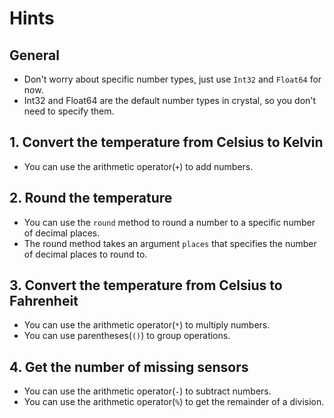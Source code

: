 # Hints

## General

- Don't worry about specific number types, just use `Int32` and `Float64` for now.
- Int32 and Float64 are the default number types in crystal, so you don't need to specify them.

## 1. Convert the temperature from Celsius to Kelvin

- You can use the arithmetic operator(`+`) to add numbers.

## 2. Round the temperature

- You can use the `round` method to round a number to a specific number of decimal places.
- The round method takes an argument `places` that specifies the number of decimal places to round to.

## 3. Convert the temperature from Celsius to Fahrenheit

- You can use the arithmetic operator(`*`) to multiply numbers.
- You can use parentheses(`()`) to group operations.

## 4. Get the number of missing sensors

- You can use the arithmetic operator(`-`) to subtract numbers.
- You can use the arithmetic operator(`%`) to get the remainder of a division.
